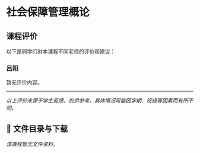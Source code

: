 # 社会保障管理概论

## 课程评价

以下是同学们对本课程不同老师的评价和建议：

### 吕阳

暂无评价内容。

---

*以上评价来源于学生反馈，仅供参考。具体情况可能因学期、班级等因素而有所不同。*
## 📄 文件目录与下载

_该课程暂无文件资料。_
